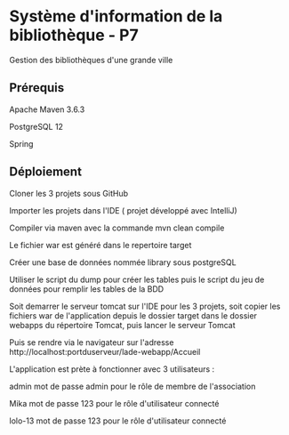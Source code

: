# Système d'information de la bibliothèque - P7
Gestion des bibliothèques d'une grande ville

**Prérequis**
--------------
Apache Maven 3.6.3

PostgreSQL 12

Spring

**Déploiement**
---------------
Cloner les 3 projets sous GitHub

Importer les projets dans l'IDE ( projet développé avec IntelliJ)

Compiler via maven avec la commande mvn clean compile

Le fichier war est généré dans le repertoire target

Créer une base de données nommée library sous postgreSQL

Utiliser le script du dump pour créer les tables puis le script du jeu de données pour remplir les tables de la BDD

Soit demarrer le serveur tomcat sur l'IDE pour les 3 projets, soit copier les fichiers war de l'application depuis le dossier target dans le dossier webapps du répertoire Tomcat, puis lancer le serveur Tomcat

Puis se rendre via le navigateur sur l'adresse http://localhost:portduserveur/lade-webapp/Accueil

L'application est prète à fonctionner avec 3 utilisateurs :

admin mot de passe admin pour le rôle de membre de l'association

Mika mot de passe 123 pour le rôle d'utilisateur connecté

lolo-13 mot de passe 123 pour le rôle d'utilisateur connecté
